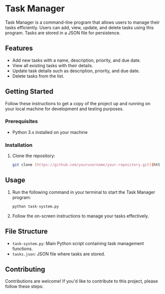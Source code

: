 # Task Manager

Task Manager is a command-line program that allows users to manage their tasks efficiently. Users can add, view, update, and delete tasks using this program. Tasks are stored in a JSON file for persistence.

## Features

- Add new tasks with a name, description, priority, and due date.
- View all existing tasks with their details.
- Update task details such as description, priority, and due date.
- Delete tasks from the list.

## Getting Started

Follow these instructions to get a copy of the project up and running on your local machine for development and testing purposes.

### Prerequisites

- Python 3.x installed on your machine

### Installation

1. Clone the repository:
    ```bash
    git clone [https://github.com/yourusername/your-repository.git](https://github.com/mohsinalimughal/Final-project-Task-system-)
    ```

## Usage

1. Run the following command in your terminal to start the Task Manager program:
    ```bash
    python task-system.py
    ```
2. Follow the on-screen instructions to manage your tasks effectively.

## File Structure

- `task-system.py`: Main Python script containing task management functions.
- `tasks.json`: JSON file where tasks are stored.

## Contributing

Contributions are welcome! If you'd like to contribute to this project, please follow these steps:


